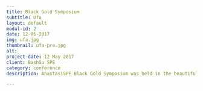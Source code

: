 ```yaml
---
title: Black Gold Symposium
subtitle: Ufa
layout: default
modal-id: 2
date: 12-05-2017
img: ufa.jpg
thumbnail: ufa-pre.jpg
alt:  
project-date: 12 May 2017
client: BashSu SPE
category: conference
description: AnastasiSPE Black Gold Symposium was held in the beautiful city of Ufa from the 10th till 12th of May 2017. The conference was attended by 95 participants from different countries from around the world. Congrats to our students Temiloluwa (1st place), Anastasia (2nd place), Abayomi (1st place) and KNITU Team (1st place) for their victory at the event.

---
```

